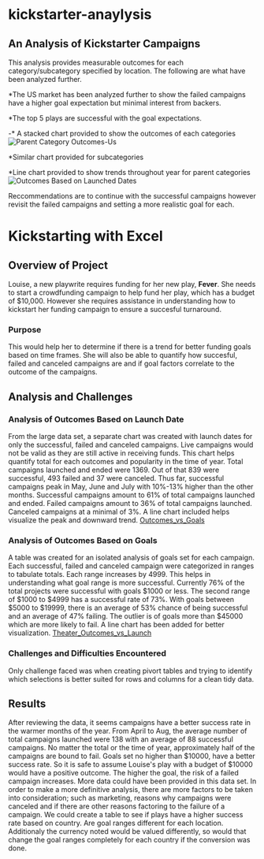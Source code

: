 # kickstarter-anaylysis

## An Analysis of Kickstarter Campaigns

This analysis provides measurable outcomes for each category/subcategory specified by location. The following are what have been analyzed further.

*The US market has been analyzed further to show the failed campaigns have a higher goal expectation but minimal interest from backers.  

*The top 5 plays are successful with the goal expectations.

-* A stacked chart provided to show the outcomes of each categories ![Parent Category Outcomes-Us](https://github.com/taranahassan/kickstarter-anaylysis/blob/main/Parent%20Category%20Outcomes%20-%20US.png?raw=true) 

*Similar chart provided for subcategories

*Line chart provided to show trends throughout year for parent categories ![Outcomes Based on Launched Dates](https://github.com/taranahassan/kickstarter-anaylysis/blob/main/Parent%20Category%20Outcomes%20-%20US.png?raw=true)

Reccommendations are to continue with the successful campaigns however revisit the failed campaigns and setting a more realistic goal for each.  


# Kickstarting with Excel

## Overview of Project

Louise, a new playwrite requires funding for her new play, **Fever**.  She needs to start a crowdfunding campaign to help fund her play, which has a budget of $10,000.  However she requires assistance in understanding how to kickstart her funding campaign to ensure a succesful turnaround.

### Purpose

This would help her to determine if there is a trend for better funding goals based on time frames.  She will also be able to quantify how succesful, failed and canceled campaigns are and if goal factors correlate to the outcome of the campaigns.

## Analysis and Challenges

### Analysis of Outcomes Based on Launch Date

From the large data set, a separate chart was created with launch dates for only the successful, failed and canceled campaigns.  Live campaigns would not be valid as they are still active in receiving funds.  This chart helps quantify total for each outcomes and popularity in the time of year.  Total campaigns launched and ended were 1369.  Out of that 839 were successful, 493 failed and 37 were canceled.
Thus far, successful campaigns peak in May, June and July with 10%-13% higher than the other months.  Successful campaigns amount to 61% of total campaigns launched and ended.  Failed campaigns amount to 36% of total campaigns launched.  Canceled campaigns at a minimal of 3%.
A line chart included helps visualize the peak and downward trend. [Outcomes_vs_Goals](https://github.com/taranahassan/kickstarter-anaylysis/blob/main/Outcomes_vs_Goals.png?raw=true) 

### Analysis of Outcomes Based on Goals

A table was created for an isolated analysis of goals set for each campaign.   Each successful, failed and canceled campaign were categorized in ranges to tabulate totals.  Each range increases by 4999.  This helps in understanding what goal range is more successful.  Currently 76% of the total projects were successful with goals $1000 or less.  The second range of $1000 to $4999 has a successful rate of 73%.  With goals between $5000 to $19999, there is an average of 53% chance of being successful and an average of 47% failing.  The outlier is of goals more than $45000 which are more likely to fail.  A line chart has been added for better visualization.  [Theater_Outcomes_vs_Launch](https://github.com/taranahassan/kickstarter-anaylysis/blob/main/Theater_Outcomes_vs_Launch.png?raw=true) 

### Challenges and Difficulties Encountered

Only challenge faced was when creating pivort tables and trying to identify which selections is better suited for rows and columns for a clean tidy data.

## Results

After reviewing the data, it seems campaigns have a better success rate in the warmer months of the year.  From April to Aug, the average number of total campaigns launched were 138 with an average of 88 successful campaigns.  No matter the total or the time of year, approximately half of the campaigns are bound to fail.
Goals set no higher than $10000, have a better success rate.  So it is safe to assume Louise's play with a budget of $10000 would have a positive outcome.  The higher the goal, the risk of a failed campaign increases.
More data could have been provided in this data set.  In order to make a more definitive analysis, there are more factors to be taken into consideration; such as marketing, reasons why campaigns were canceled and if there are other reasons factoring to the failure of a campaign.
We could create a table to see if plays have a higher success rate based on country.  Are goal ranges different for each location.  Additionaly the currency noted would be valued differently, so would that change the goal ranges completely for each country if the conversion was done.
